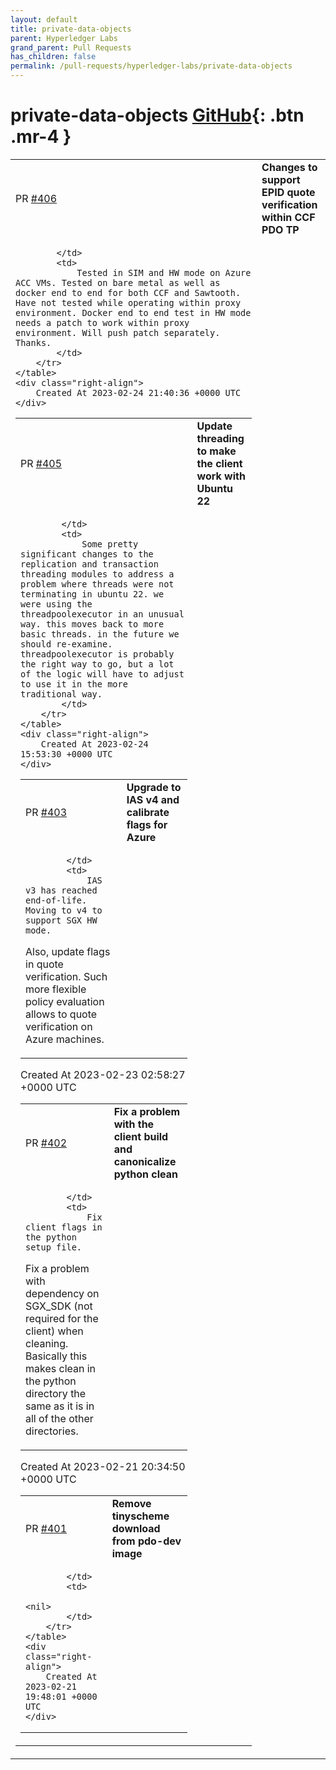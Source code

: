 ```yaml
---
layout: default
title: private-data-objects
parent: Hyperledger Labs
grand_parent: Pull Requests
has_children: false
permalink: /pull-requests/hyperledger-labs/private-data-objects
---
```


# private-data-objects <span class="fs-3 right-align">[GitHub](https://github.com/hyperledger-labs/private-data-objects){: .btn .mr-4 }</span>


<div>
    <table>
        <tr>
            <td>
                PR <a href="https://github.com/hyperledger-labs/private-data-objects/pull/406" class=".btn">#406</a>
            </td>
            <td>
                <b>
                    Changes to support EPID quote verification within CCF PDO TP
                </b>
            </td>
        </tr>
        <tr>
            <td>
                
            </td>
            <td>
                Tested in SIM and HW mode on Azure ACC VMs. Tested on bare metal as well as docker end to end for both CCF and Sawtooth. Have not tested while operating within proxy environment. Docker end to end test in HW mode needs a patch to work within proxy environment. Will push patch separately. Thanks.
            </td>
        </tr>
    </table>
    <div class="right-align">
        Created At 2023-02-24 21:40:36 +0000 UTC
    </div>
</div>

<div>
    <table>
        <tr>
            <td>
                PR <a href="https://github.com/hyperledger-labs/private-data-objects/pull/405" class=".btn">#405</a>
            </td>
            <td>
                <b>
                    Update threading to make the client work with Ubuntu 22
                </b>
            </td>
        </tr>
        <tr>
            <td>
                
            </td>
            <td>
                Some pretty significant changes to the replication and transaction threading modules to address a problem where threads were not terminating in ubuntu 22. we were using the threadpoolexecutor in an unusual way. this moves back to more basic threads. in the future we should re-examine. threadpoolexecutor is probably the right way to go, but a lot of the logic will have to adjust to use it in the more traditional way.
            </td>
        </tr>
    </table>
    <div class="right-align">
        Created At 2023-02-24 15:53:30 +0000 UTC
    </div>
</div>

<div>
    <table>
        <tr>
            <td>
                PR <a href="https://github.com/hyperledger-labs/private-data-objects/pull/403" class=".btn">#403</a>
            </td>
            <td>
                <b>
                    Upgrade to IAS v4 and calibrate flags for Azure
                </b>
            </td>
        </tr>
        <tr>
            <td>
                
            </td>
            <td>
                IAS v3 has reached end-of-life. Moving to v4 to support SGX HW mode.

Also, update flags in quote verification. Such more flexible policy evaluation allows to quote verification on Azure machines.
            </td>
        </tr>
    </table>
    <div class="right-align">
        Created At 2023-02-23 02:58:27 +0000 UTC
    </div>
</div>

<div>
    <table>
        <tr>
            <td>
                PR <a href="https://github.com/hyperledger-labs/private-data-objects/pull/402" class=".btn">#402</a>
            </td>
            <td>
                <b>
                    Fix a problem with the client build and canonicalize python clean
                </b>
            </td>
        </tr>
        <tr>
            <td>
                
            </td>
            <td>
                Fix client flags in the python setup file.

Fix a problem with dependency on SGX_SDK (not required for the client) when cleaning. Basically this makes clean in the python directory the same as it is in all of the other directories.
            </td>
        </tr>
    </table>
    <div class="right-align">
        Created At 2023-02-21 20:34:50 +0000 UTC
    </div>
</div>

<div>
    <table>
        <tr>
            <td>
                PR <a href="https://github.com/hyperledger-labs/private-data-objects/pull/401" class=".btn">#401</a>
            </td>
            <td>
                <b>
                    Remove tinyscheme download from pdo-dev image
                </b>
            </td>
        </tr>
        <tr>
            <td>
                
            </td>
            <td>
                <nil>
            </td>
        </tr>
    </table>
    <div class="right-align">
        Created At 2023-02-21 19:48:01 +0000 UTC
    </div>
</div>


